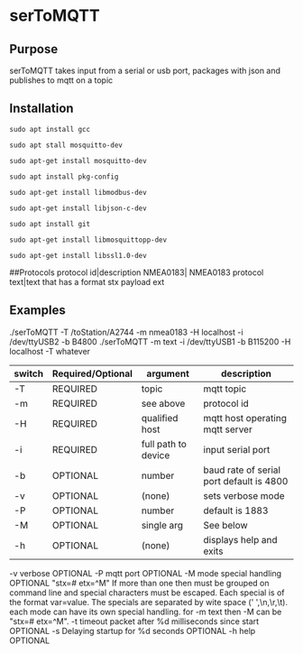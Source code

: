 # serToMQTT

## Purpose
serToMQTT takes input from a serial or usb port,  packages with json and
publishes to mqtt on a topic

## Installation


`sudo apt install gcc`

`sudo apt stall mosquitto-dev`

`sudo apt-get install mosquitto-dev`

`sudo apt install pkg-config`

`sudo apt-get install libmodbus-dev`

`sudo apt-get install libjson-c-dev`

`sudo apt install git`

`sudo apt-get install libmosquittopp-dev`

`sudo apt-get install libssl1.0-dev`


##Protocols
protocol id|description
NMEA0183| NMEA0183 protocol
text|text that has a format stx payload ext

## Examples 

./serToMQTT -T /toStation/A2744 -m nmea0183 -H localhost -i /dev/ttyUSB2 -b B4800
./serToMQTT -m text -i /dev/ttyUSB1 -b B115200 -H localhost -T whatever

switch|Required/Optional|argument|description
---|---|---|---
-T|REQUIRED|topic|mqtt topic
-m|REQUIRED|see above|protocol id 
-H|REQUIRED|qualified host|mqtt host operating mqtt server
-i|REQUIRED|full path to device|input serial port
-b|OPTIONAL|number|baud rate of serial port default is 4800
-v|OPTIONAL|(none)|sets verbose mode
-P|OPTIONAL|number|default is 1883
-M|OPTIONAL|single arg|See below
-h|OPTIONAL|(none)|displays help and exits


-v	verbose  OPTIONAL
-P	mqtt port   OPTIONAL
-M	mode special handling  OPTIONAL "stx=# etx=^M"   If more than one then must be grouped on
        command line and special characters must be escaped.   Each special is of the format
        var=value.  The specials are separated by wite space (' ',\n,\r,\t).   each mode
	can have its own special handling.  for -m text then -M can be "stx=# etx=^M".
-t	timeout packet after %d milliseconds since start  OPTIONAL
-s	Delaying startup for %d seconds OPTIONAL
-h	help OPTIONAL


